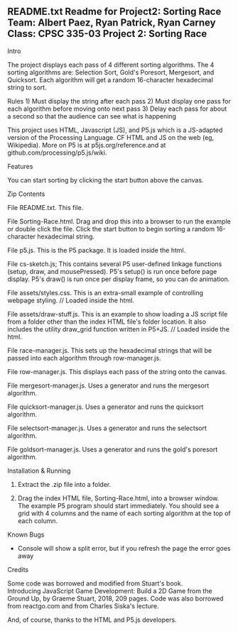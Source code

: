 README.txt
Readme for Project2: Sorting Race
Team: Albert Paez, Ryan Patrick, Ryan Carney
Class: CPSC 335-03
Project 2: Sorting Race
------------------------------------------------------------

Intro

  The project displays each pass of 4 different sorting algorithms. The 4 sorting algorithms are: Selection Sort, Gold's Poresort, Mergesort, and Quicksort. Each algorithm will get a random 16-character hexadecimal string to sort.


   Rules
      1) Must display the string after each pass
      2) Must display one pass for each algorithm before moving onto next pass
      3) Delay each pass for about a second so that the audience can see what is happening

  This project uses HTML, Javascript (JS), and P5.js
  which is a JS-adapted version of the Processing Language.  CF HTML and
  JS on the web (eg, Wikipedia).  More on P5 is at
  p5js.org/reference.and at github.com/processing/p5.js/wiki.

Features

   You can start sorting by clicking the start button above the canvas.

Zip Contents

  File README.txt.  This file.

  File Sorting-Race.html. Drag and drop this into a browser to
    run the example or double click the file. Click the start button to begin sorting a random 16-character hexadecimal string.

  File p5.js. This is the P5 package.  It is loaded inside the html.

  File cs-sketch.js; This contains several P5 user-defined linkage functions
   (setup, draw, and mousePressed). P5's setup() is run once before page display.
    P5's draw() is run once per display frame, so you can do animation.

  File assets/styles.css.  This is an extra-small example of controlling
    webpage styling.  // Loaded inside the html.

  File assets/draw-stuff.js. This is an example to show loading a JS
    script file from a folder other than the index HTML file's
    folder location.  It also includes the utility draw_grid function
    written in P5+JS. // Loaded inside the html.

  File race-manager.js. This sets up the hexadecimal strings that will be passed into each algorithm through row-manager.js.

  File row-manager.js. This displays each pass of the string onto the canvas.

  File mergesort-manager.js. Uses a generator and runs the mergesort algorithm.

  File quicksort-manager.js. Uses a generator and runs the quicksort algorithm.

  File selectsort-manager.js. Uses a generator and runs the selectsort algorithm.

  File goldsort-manager.js. Uses a generator and runs the gold's poresort algorithm.


Installation & Running

  1. Extract the .zip file into a folder.

  2. Drag the index HTML file, Sorting-Race.html, into a browser
    window.  The example P5 program should start immediately.  You
    should see a grid with 4 columns and the name of each sorting algorithm at the top of each column.

Known Bugs

  - Console will show a split error, but if you refresh the page the error goes away

Credits

  Some code was borrowed and modified from Stuart's book.  
    Introducing JavaScript Game Development: Build a 2D Game from the
    Ground Up, by Graeme Stuart, 2018, 209 pages. Code was also borrowed from reactgo.com and from Charles Siska's lecture.

  And, of course, thanks to the HTML and P5.js developers.
